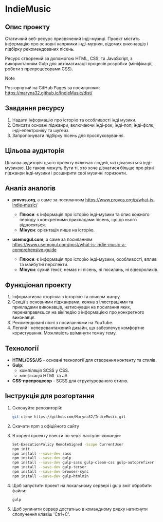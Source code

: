 # IndieMusic

## Опис проекту

Статичний веб-ресурс присвячений інді-музиці. Проект містить інформацію про основні напрямки інді-музики, відомих виконавців і підбірку рекомендованих пісень.

Ресурс створений за допомогою HTML, CSS, та JavaScript, з використанням Gulp для автоматизації процесів розробки (мініфікації, роботи з препроцесорами CSS).

> [!NOTE]
> Розгорнутий на GitHub Pages за посиланням: https://maryna32.github.io/IndieMusic/dist/

## Завдання ресурсу

1. Надати інформацію про історію та особливості інді музики.
2. Описати основні піджанри, включаючи інді-рок, інді-поп, інді-фолк, інді-електроніку та шугейз.
3. Запропонувати підбірку пісень для прослуховування.

## Цільова аудиторія

Цільова аудиторія цього проекту включає людей, які цікавляться інді-музикою. Це також можуть бути ті, хто хоче дізнатися більше про різні піджанри інді-музики і розширити свої музичні горизонти.

## Аналіз аналогів

- **provos.org**, а саме за посиланням https://www.provos.org/p/what-is-indie-music/

  - **Плюси**: є інформація про історію інді-музики та опис кожного періоду з конкретними прикладами пісень, що до нього відносяться.
  - **Мінуси**: орієнтація лише на історію.

- **usemogul.com**, а саме за посиланням https://www.usemogul.com/post/what-is-indie-music-a-comprehensive-guide
  - **Плюси**: є інформація про історію інді-музики, особливості, вплив та майбутні перспекти.
  - **Мінуси**: сухий текст, немає ні пісень, ні посилань, ні відеороликів.

## Функціонал проекту

1. Інформативна сторінка з історією та описом жанру.
2. Секції з основними піджанрами, кожна з ілюстраціями та прикладами виконавців, натиснувши на посилання яких, перенаправяєшся на вікіпедію з інформацією про конкретного виконавця.
3. Рекомендовані пісні з посиланнями на YouTube.
4. Легкий і неперевантажений дизайн, що забезпечує комфортне користування. Можливість ввімкнути темну тему.

## Технології

- **HTML/CSS/JS** - основні технології для створення контенту та стилів.
- **Gulp**:
  - компіляція SCSS у CSS.
  - мініфікація HTML та JS.
- **CSS-препроцесор** - SCSS для структурованого стилю.

## Інструкція для розгортання

1. Склонуйте репозиторій:
   ```bash
   git clone https://github.com/Maryna32/IndieMusic.git
   ```
2. Скачати npm з офіційного сайту
3. В корені проекту ввести по черзі наступні команди:

   ```bash
   Set-ExecutionPolicy RemoteSigned -Scope CurrentUser
   npm init
   npm install --save-dev sass
   npm install --save-dev gulp
   npm install --save-dev gulp-sass gulp-clean-css gulp-autoprefixer
   npm install --save-dev gulp-terser
   npm install --save-dev browser-sync
   npm install --save-dev gulp-htmlmin
   ```

4. Щоб запустити проект на локальному сервері і gulp зміг обробити файли:

   ```bash
   gulp
   ```

5. Щоб зупинити сервер достатньо в командному рядку натиснути сполучення клавіш 'Ctrl+C'.

